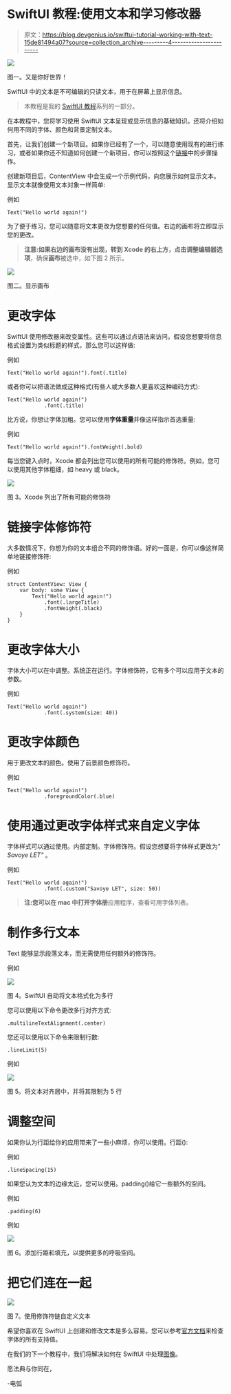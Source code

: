 # SwiftUI 教程:使用文本和学习修改器

> 原文：<https://blog.devgenius.io/swiftui-tutorial-working-with-text-15de81494a07?source=collection_archive---------4----------------------->

![](img/27d301ec47f749eb8c2e9c900b8b00b6.png)

图一。又是你好世界！

SwiftUI 中的文本是不可编辑的只读文本，用于在屏幕上显示信息。

> 本教程是我的 [SwiftUI 教程](https://arc-sosangyo.medium.com/list/swiftui-tutorial-03734e631240)系列的一部分。

在本教程中，您将学习使用 SwiftUI 文本呈现或显示信息的基础知识。还将介绍如何用不同的字体、颜色和背景定制文本。

首先，让我们创建一个新项目。如果你已经有了一个，可以随意使用现有的进行练习，或者如果你还不知道如何创建一个新项目，你可以按照这个[链接](https://arc-sosangyo.medium.com/introduction-to-swiftui-creating-new-project-9adc502e1804)中的步骤操作。

创建新项目后，ContentView 中会生成一个示例代码，向您展示如何显示文本。显示文本就像使用文本对象一样简单:

例如

```
Text("Hello world again!")
```

为了便于练习，您可以随意将文本更改为您想要的任何值。右边的画布将立即显示您的更改。

> **注意:**如果右边的画布没有出现，转到 Xcode 的右上方，点击**调整编辑器选项**，确保**画布**被选中，如下图 2 所示。

![](img/cfe39211bf513e520f5c58197499b626.png)

图二。显示画布

# 更改字体

SwiftUI 使用修改器来改变属性。这些可以通过点语法来访问。假设您想要将信息格式设置为类似标题的样式，那么您可以这样做:

例如

```
Text("Hello world again!").font(.title)
```

或者你可以把语法做成这种格式(有些人或大多数人更喜欢这种编码方式):

```
Text("Hello world again!")
            .font(.title)
```

比方说，你想让字体加粗。您可以使用**字体重量**并像这样指示首选重量:

例如

```
Text("Hello world again!").fontWeight(.bold)
```

每当您键入点时，Xcode 都会列出您可以使用的所有可能的修饰符。例如，您可以使用其他字体粗细，如 heavy 或 black。

![](img/e0752d7d25906ac20274199e72bef6b3.png)

图 3。Xcode 列出了所有可能的修饰符

# **链接字体修饰符**

大多数情况下，你想为你的文本组合不同的修饰语。好的一面是，你可以像这样简单地链接修饰符:

例如

```
struct ContentView: View {
    var body: some View {
        Text("Hello world again!")
            .font(.largeTitle)
            .fontWeight(.black)
    }
}
```

# 更改字体大小

字体大小可以在中调整。系统正在运行。字体修饰符，它有多个可以应用于文本的参数。

例如

```
Text("Hello world again!")
            .font(.system(size: 40))
```

# 更改字体颜色

用于更改文本的颜色。使用了前景颜色修饰符。

例如

```
Text("Hello world again!")
            .foregroundColor(.blue)
```

# 使用通过更改字体样式来自定义字体

字体样式可以通过使用。内部定制。字体修饰符。假设您想要将字体样式更改为" *Savoye LET"* 。

例如

```
Text("Hello world again!")
            .font(.custom("Savoye LET", size: 50))
```

> **注:**您可以在 mac 中打开**字体册**应用程序，查看可用字体列表。

# 制作多行文本

Text 能够显示段落文本，而无需使用任何额外的修饰符。

例如

![](img/c0be9307d1d74e29a6d71d4963a714d9.png)

图 4。SwiftUI 自动将文本格式化为多行

您可以使用以下命令更改多行对齐方式:

```
.multilineTextAlignment(.center)
```

您还可以使用以下命令来限制行数:

```
.lineLimit(5)
```

例如

![](img/1832dd2e7788efb9b82b5dead10e502d.png)

图 5。将文本对齐居中，并将其限制为 5 行

# 调整空间

如果你认为行距给你的应用带来了一些小麻烦，你可以使用。行距():

例如

```
.lineSpacing(15)
```

如果您认为文本的边缘太近，您可以使用。padding()给它一些额外的空间。

例如

```
.padding(6)
```

例如

![](img/8ad9bfad436f4b151b01e5b2daebb7c5.png)

图 6。添加行距和填充，以提供更多的呼吸空间。

# 把它们连在一起

![](img/70c933fbd1a05674664e80a3b19aa8ce.png)

图 7。使用修饰符链自定义文本

希望你喜欢在 SwiftUI 上创建和修改文本是多么容易。您可以参考[官方文档](https://developer.apple.com/documentation/swiftui/font)来检查字体的所有支持值。

在我们的下一个教程中，我们将解决如何在 SwiftUI 中处理[图像](https://arc-sosangyo.medium.com/swiftui-tutorial-working-with-images-62040c279960)。

愿法典与你同在，

-电弧